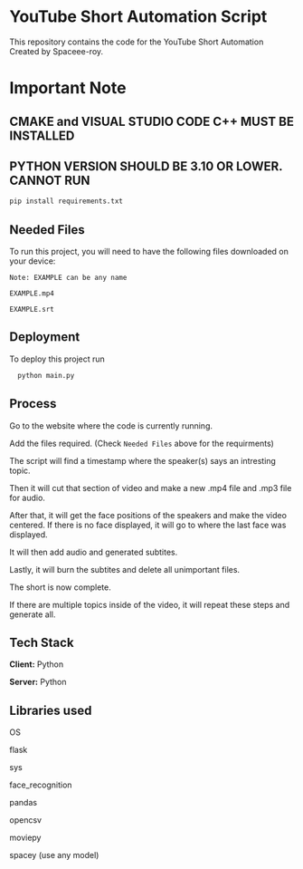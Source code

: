 # YouTube Short Automation Script
This repository contains the code for the YouTube Short Automation Created by Spaceee-roy.

# Important Note

## CMAKE and VISUAL STUDIO CODE C++ MUST BE INSTALLED 

## PYTHON VERSION SHOULD BE 3.10 OR LOWER. CANNOT RUN
``` bash
pip install requirements.txt
```

## Needed Files

To run this project, you will need to have the following files downloaded on your device:

`Note: EXAMPLE can be any name `

`EXAMPLE.mp4`

`EXAMPLE.srt`


## Deployment

To deploy this project run

```bash
  python main.py
```


## Process

Go to the website where the code is currently running. 

Add the files required. (Check `Needed Files` above for the requirments)

The script will find a timestamp where the speaker(s) says an intresting topic.

Then it will cut that section of video and make a new .mp4 file and .mp3 file for audio.

After that, it will get the face positions of the speakers and make the video centered. If there is no face displayed, it will go to where the last face was displayed.

It will then add audio and generated subtites.

Lastly, it will burn the subtites and delete all unimportant files.

The short is now complete.

If there are multiple topics inside of the video, it will repeat these steps and generate all.
## Tech Stack

**Client:** Python

**Server:** Python



## Libraries used

OS

flask

sys

face_recognition

pandas

opencsv

moviepy

spacey (use any model)
